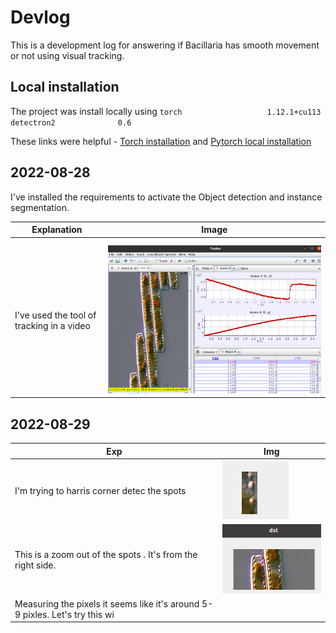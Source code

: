 # Devlog

This is a development log for answering if Bacillaria has smooth movement or not using visual tracking.

## Local installation

The project was install locally using 
`
torch                   1.12.1+cu113
detectron2              0.6
`

These links were helpful - [Torch installation](https://detectron2.readthedocs.io/en/latest/tutorials/install.html) and [Pytorch local installation](https://pytorch.org/get-started/locally/)



## 2022-08-28

I've installed the requirements to activate the Object detection and instance segmentation. 



| Explanation                               | Image                                                        |
| ----------------------------------------- | ------------------------------------------------------------ |
|                                           |                                                              |
|                                           |                                                              |
| I've used the tool of tracking in a video | ![image-20220828215750095](devlog.assets/image-20220828215750095.png) |



## 2022-08-29

| Exp                                                          | Img                                                          |
| ------------------------------------------------------------ | ------------------------------------------------------------ |
| I'm trying to harris corner detec the spots                  | ![image-20220829213227613](devlog.assets/image-20220829213227613.png) |
| This is a zoom out of the spots . It's from the right side.  | ![image-20220829213259745](devlog.assets/image-20220829213259745.png) |
| Measuring the pixels it seems like it's around 5-9 pixles. Let's try this wi |                                                              |



